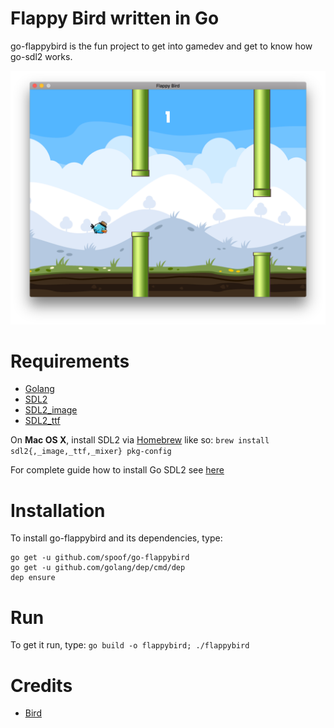 Flappy Bird written in Go
==============================

go-flappybird is the fun project to get into gamedev and get to know how go-sdl2 works.

![Screenshot](screenshot.png)

Requirements
============

* [Golang](https://golang.org)
* [SDL2](http://libsdl.org/download-2.0.php)
* [SDL2_image](http://www.libsdl.org/projects/SDL_image/)
* [SDL2_ttf](http://www.libsdl.org/projects/SDL_ttf/)

On __Mac OS X__, install SDL2 via [Homebrew](http://brew.sh) like so:
`brew install sdl2{,_image,_ttf,_mixer} pkg-config`

For complete guide how to install Go SDL2 see [here](https://github.com/veandco/go-sdl2/blob/master/README.md)

Installation
============
To install go-flappybird and its dependencies, type:
```
go get -u github.com/spoof/go-flappybird
go get -u github.com/golang/dep/cmd/dep
dep ensure
```

Run
===

To get it run, type:
`go build -o flappybird; ./flappybird`


Credits
=======

* [Bird](http://opengameart.org/content/free-game-asset-grumpy-flappy-bird-sprite-sheets)
